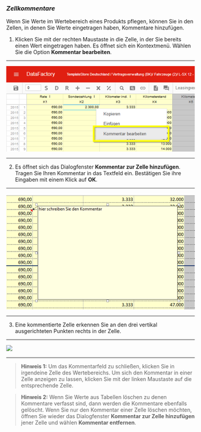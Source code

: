 ### *Zellkommentare*
Wenn Sie Werte im Wertebereich eines Produkts pflegen, können Sie in den Zellen, in denen Sie Werte eingetragen haben, Kommentare hinzufügen.

1) Klicken Sie mit der rechten Maustaste in die Zelle, in der Sie bereits einen Wert eingetragen haben. Es öffnet sich ein Kontextmenü. Wählen Sie die Option **Kommentar bearbeiten**.

---
![](/Pictures/Web-Client/Produkt/Datenerfassung/Zellkommentare/zellkommentare_1.png)

---

2) Es öffnet sich das Dialogfenster **Kommentar zur Zelle hinzufügen**. Tragen Sie Ihren Kommentar in das Textfeld ein. Bestätigen Sie ihre Eingaben mit einem Klick auf **OK**.

---
![](/Pictures/Excel-Client/Datenerfassung/Zellkommentare/zellkommentare_2.png)

---

3) Eine kommentierte Zelle erkennen Sie an den drei vertikal ausgerichteten Punkten rechts in der Zelle.

---
![](/Pictures/Excel-Client/Datenerfassung/Zellkommentare/zellkommentare_3.png)

---

> **Hinweis 1:** Um das Kommentarfeld zu schließen, klicken Sie in irgendeine Zelle des Wertebereichs. Um sich den Kommentar in einer Zelle anzeigen zu lassen, klicken Sie mit der linken Maustaste auf die entsprechende Zelle.

> **Hinweis 2:** Wenn Sie Werte aus Tabellen löschen zu denen Kommentare verfasst sind, dann werden die Kommentare ebenfalls gelöscht. Wenn Sie nur den Kommentar einer Zelle löschen möchten, öffnen Sie wieder das Dialogfenster **Kommentar zur Zelle hinzufügen** jener Zelle und wählen **Kommentar entfernen**.